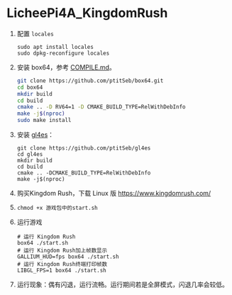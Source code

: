 # LicheePi4A_KingdomRush

1. 配置 `locales`

   ```
   sudo apt install locales
   sudo dpkg-reconfigure locales
   ```

2. 安装 box64，参考 [COMPILE.md](https://github.com/ptitSeb/box64/blob/main/docs/COMPILE.md#for-risc-v)。

   ```bash
   git clone https://github.com/ptitSeb/box64.git
   cd box64
   mkdir build
   cd build
   cmake .. -D RV64=1 -D CMAKE_BUILD_TYPE=RelWithDebInfo
   make -j$(nproc)
   sudo make install
   ```

   

3. 安装 [gl4es](https://github.com/ptitSeb/gl4es)：

   ```
   git clone https://github.com/ptitSeb/gl4es
   cd gl4es
   mkdir build
   cd build 
   cmake .. -DCMAKE_BUILD_TYPE=RelWithDebInfo
   make -j$(nproc)
   ```

4. 购买Kingdom Rush，下载 Linux 版 https://www.kingdomrush.com/

5. `chmod +x 游戏包中的start.sh`

6. 运行游戏   

   ```
   # 运行 Kingdom Rush
   box64 ./start.sh
   # 运行 Kingdom Rush加上帧数显示
   GALLIUM_HUD=fps box64 ./start.sh
   # 运行 Kingdom Rush终端打印帧数
   LIBGL_FPS=1 box64 ./start.sh
   ```

7. 运行现象：偶有闪退，运行流畅。运行期间若是全屏模式，闪退几率会较低。